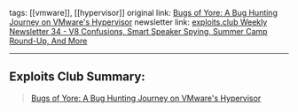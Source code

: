 tags:  [[vmware]], [[hypervisor]]
original link: [Bugs of Yore: A Bug Hunting Journey on VMware's Hypervisor](https://blackhat.com/us-24/briefings/schedule/?ref=blog.exploits.club#bugs-of-yore-a-bug-hunting-journey-on-vmwares-hypervisor-40085)
newsletter link: [exploits.club Weekly Newsletter 34 - V8 Confusions, Smart Speaker Spying, Summer Camp Round-Up, And More](https://blog.exploits.club/exploits-club-weekly-newsletter-34-v8-confusions-smart-speaker-spying-summer-camp-round-up-and-more-2/)

---
## Exploits Club Summary:
> [Bugs of Yore: A Bug Hunting Journey on VMware's Hypervisor](https://blackhat.com/us-24/briefings/schedule/?ref=blog.exploits.club#bugs-of-yore-a-bug-hunting-journey-on-vmwares-hypervisor-40085) 